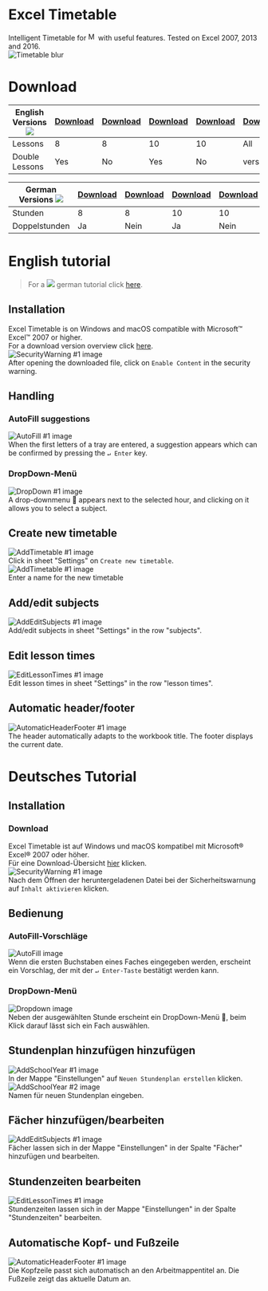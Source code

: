 # Excel Timetable
Intelligent Timetable for <a href="https://products.office.com/excel" target="_blank"><img alt="Microsoft Excel™" src="http://thevideoanalyst.com/wp-content/uploads/2016/11/connector-excel-logo.png" height="16px"></a> with useful features. Tested on Excel 2007, 2013 and 2016.<br>
![Timetable blur](http://silas229.de/lib/img/Stundenplan-01.png)

# Download

English Versions <img src="http://silas229.de/lib/img/flags/en.png"> | [Download](https://github.com/silas229/excel-timetable/releases/download/v2.english/timetable-double.xlsm) | [Download](https://github.com/silas229/excel-timetable/releases/download/v2.english/timetable-single.xlsm) | [Download](https://github.com/silas229/excel-timetable/releases/download/v2.english/timetable-double-10hours.xlsm) | [Download](https://github.com/silas229/excel-timetable/releases/download/v2.english/timetable-single-10hours.xlsm) | [Download](https://github.com/silas229/excel-timetable/archive/v2.english.zip)
--- | --- | --- | --- | --- | ---
Lessons | 8 | 8 | 10 | 10 | All
Double Lessons | Yes | No | Yes | No | versions




German Versions <img src="http://silas229.de/lib/img/flags/de.png"> | [Download](https://github.com/silas229/excel-timetable/releases/download/v2.german/timetable-double.xlsm) | [Download](https://github.com/silas229/excel-timetable/releases/download/v2.german/timetable-single.xlsm) | [Download](https://github.com/silas229/excel-timetable/releases/download/v2.german/timetable-double-10hours.xlsm) | [Download](https://github.com/silas229/excel-timetable/releases/download/v2.german/timetable-single-10hours.xlsm) | [Download](https://github.com/silas229/excel-timetable/archive/v2.german.zip)
--- | --- | --- | --- | --- | ---
Stunden | 8 | 8 | 10 | 10 | Alle
Doppelstunden | Ja | Nein | Ja | Nein | Versionen

# English tutorial
>For a <img src="http://silas229.de/lib/img/flags/de.png"> german tutorial click [here](#deutsches-tutorial).

## Installation
Excel Timetable is on Windows and macOS compatible with Microsoft™ Excel™ 2007 or higher.<br>
For a download version overview click [here](#download).<br>
![SecurityWarning #1 image](http://www.silas229.de/lib/img/timetable/en/01.png)<br>
After opening the downloaded file, click on `Enable Content` in the security warning.

## Handling
### AutoFill suggestions
![AutoFill #1 image](http://www.silas229.de/lib/img/timetable/en/02.png)<br>
When the first letters of a tray are entered, a suggestion appears which can be confirmed by pressing the `↵ Enter` key.
### DropDown-Menü
![DropDown #1 image](http://www.silas229.de/lib/img/timetable/en/03.png)<br>
A drop-downmenu :arrow_down_small: appears next to the selected hour, and clicking on it allows you to select a subject.

## Create new timetable
![AddTimetable #1 image](http://www.silas229.de/lib/img/timetable/en/04.png)<br>
Click in sheet "Settings" on `Create new timetable`.
<br>![AddTimetable #1 image](http://www.silas229.de/lib/img/timetable/en/05.png)<br>
Enter a name for the new timetable

## Add/edit subjects
![AddEditSubjects #1 image](http://www.silas229.de/lib/img/timetable/en/06.png)<br>
Add/edit subjects in sheet "Settings" in the row "subjects".<br>

## Edit lesson times
![EditLessonTimes #1 image](http://www.silas229.de/lib/img/timetable/en/07.png)<br>
Edit lesson times in sheet "Settings" in the row "lesson times".

## Automatic header/footer
![AutomaticHeaderFooter #1 image](http://www.silas229.de/lib/img/timetable/en/08.png)<br>
The header automatically adapts to the workbook title. The footer displays the current date.

# Deutsches Tutorial
## Installation
### Download
Excel Timetable ist auf Windows und macOS kompatibel mit Microsoft® Excel® 2007 oder höher.<br>
Für eine Download-Übersicht [hier](#download) klicken.<br>
![SecurityWarning #1 image](http://www.silas229.de/lib/img/timetable/de/01.png)<br>
Nach dem Öffnen der heruntergeladenen Datei bei der Sicherheitswarnung auf `Inhalt aktivieren` klicken.

## Bedienung
### AutoFill-Vorschläge
![AutoFill image](http://www.silas229.de/lib/img/timetable/de/02.png)<br>
Wenn die ersten Buchstaben eines Faches eingegeben werden, erscheint ein Vorschlag, der mit der `↵ Enter-Taste` bestätigt werden kann.
### DropDown-Menü
![Dropdown image](http://www.silas229.de/lib/img/timetable/de/03.png)<br>
Neben der ausgewählten Stunde erscheint ein DropDown-Menü :arrow_down_small:, beim Klick darauf lässt sich ein Fach auswählen.

## Stundenplan hinzufügen hinzufügen
![AddSchoolYear #1 image](http://www.silas229.de/lib/img/timetable/de/04.png)<br>
In der Mappe "Einstellungen" auf `Neuen Stundenplan erstellen` klicken.
<br>![AddSchoolYear #2 image](http://www.silas229.de/lib/img/timetable/de/05.png)<br>
Namen für neuen Stundenplan eingeben.

## Fächer hinzufügen/bearbeiten
![AddEditSubjects #1 image](http://www.silas229.de/lib/img/timetable/de/06.png)<br>
Fächer lassen sich in der Mappe "Einstellungen" in der Spalte "Fächer" hinzufügen und bearbeiten.

## Stundenzeiten bearbeiten
![EditLessonTimes #1 image](http://www.silas229.de/lib/img/timetable/de/07.png)<br>
Stundenzeiten lassen sich in der Mappe "Einstellungen" in der Spalte "Stundenzeiten" bearbeiten.

## Automatische Kopf- und Fußzeile
![AutomaticHeaderFooter #1 image](http://www.silas229.de/lib/img/timetable/de/08.png)<br>
Die Kopfzeile passt sich automatisch an den Arbeitmappentitel an. Die Fußzeile zeigt das aktuelle Datum an.
